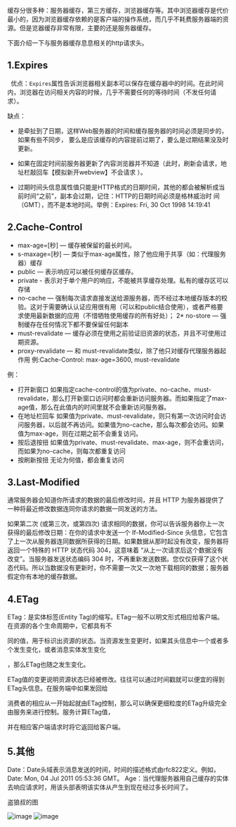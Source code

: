 
缓存分很多种：服务器缓存，第三方缓存，浏览器缓存等。其中浏览器缓存是代价最小的，因为浏览器缓存依赖的是客户端的操作系统，而几乎不耗费服务器端的资源。但是览器缓存非常有限，主要的还是服务器缓存。

下面介绍一下与服务器缓存息息相关的http请求头。

## 1.Expires
  
优点：`Expires`属性告诉浏览器相关副本可以保存在缓存器中的时间。在此时间内，浏览器在访问相关内容的时候，几乎不需要任何的等待时间（不发任何请求）。

缺点：

* 是牵扯到了日期，这样Web服务器的时间和缓存服务器的时间必须是同步的，如果有些不同步， 要么是应该缓存的内容提前过期了，要么是过期结果没及时更新。

* 如果在固定时间前服务器更新了内容浏览器并不知道（此时，刷新会请求，地址栏敲回车【模拟新开webview】不会请求 ）。

* 过期时间头信息属性值只能是HTTP格式的日期时间，其他的都会被解析成当前时间“之前”，副本会过期，记住：HTTP的日期时间必须是格林威治时 间（GMT），而不是本地时间。举例：Expires: Fri, 30 Oct 1998 14:19:41

## 2.Cache-Control

* max-age=[秒] — 缓存被保留的最长时间。
* s-maxage=[秒] — 类似于max-age属性，除了他应用于共享（如：代理服务器）缓存
* public — 表示响应可以被任何缓存区缓存。
* private - 表示对于单个用户的响应，不能被共享缓存处理。私有的缓存区可以存储
* no-cache — 强制每次请求直接发送给源服务器，而不经过本地缓存版本的校验。这对于需要确认认证应用很有用（可以和public结合使用），或者严格要求使用最新数据的应用（不惜牺牲使用缓存的所有好处）；
2* no-store — 强制缓存在任何情况下都不要保留任何副本
* must-revalidate — 缓存必须在使用之前验证旧资源的状态，并且不可使用过期资源。
* proxy-revalidate — 和 must-revalidate类似，除了他只对缓存代理服务器起作用
例:Cache-Control: max-age=3600, must-revalidate

例：
* 打开新窗口
如果指定cache-control的值为private、no-cache、must-revalidate，那么打开新窗口访问时都会重新访问服务器。而如果指定了max-age值，那么在此值内的时间里就不会重新访问服务器。
* 在地址栏回车
如果值为private、must-revalidate，则只有第一次访问时会访问服务器，以后就不再访问。如果值为no-cache，那么每次都会访问。如果值为max-age，则在过期之前不会重复访问。
* 按后退按扭
如果值为private、must-revalidate、max-age，则不会重访问，而如果为no-cache，则每次都重复访问
* 按刷新按扭
无论为何值，都会重复访问

## 3.Last-Modified

  通常服务器会知道你所请求的数据的最后修改时间，并且 HTTP 为服务器提供了一种将最近修改数据连同你请求的数据一同发送的方法。

  如果第二次 (或第三次，或第四次) 请求相同的数据，你可以告诉服务器你上一次获得的最后修改日期：在你的请求中发送一个 If-Modified-Since 头信息，它包含了上一次从服务器连同数据所获得的日期。如果数据从那时起没有改变，服务器将返回一个特殊的 HTTP 状态代码 304，这意味着 “从上一次请求后这个数据没有改变”。当服务器发送状态编码 304 时，不再重新发送数据。您仅仅获得了这个状态代码。所以当数据没有更新时，你不需要一次又一次地下载相同的数据；服务器假定你有本地的缓存数据。

## 4.ETag

ETag：是实体标签(Entity Tag)的缩写。ETag一般不以明文形式相应给客户端。在资源的各个生命周期中，它都具有不

同的值，用于标识出资源的状态。当资源发生变更时，如果其头信息中一个或者多个发生变化，或者消息实体发生变化

，那么ETag也随之发生变化。

ETag值的变更说明资源状态已经被修改。往往可以通过时间戳就可以便宜的得到ETag头信息。在服务端中如果发回给

消费者的相应从一开始起就由ETag控制，那么可以确保更细粒度的ETag升级完全由服务来进行控制。服务计算ETag值，

并在相应客户端请求时将它返回给客户端。

## 5.其他

Date：Date头域表示消息发送的时间，时间的描述格式由rfc822定义。例如，Date: Mon, 04 Jul 2011 05:53:36 GMT。
Age：当代理服务器用自己缓存的实体去响应请求时，用该头部表明该实体从产生到现在经过多长时间了。

盗狼叔的图

![image](https://user-images.githubusercontent.com/9944527/29805178-94daffce-8cba-11e7-8c8f-13cf9c314462.png)
![image](https://raw.githubusercontent.com/etoah/BrowserCachePolicy/master/assets/finalized.png)
